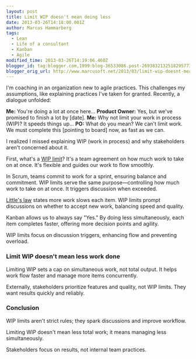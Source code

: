 ```yaml
---
layout: post
title: Limit WIP doesn't mean doing less
date: 2013-03-26T14:18:00.001Z
author: Marcus Hammarberg
tags:
  - Lean
  - Life of a consultant
  - Kanban
  - Agile
modified_time: 2013-03-26T14:19:06.460Z
blogger_id: tag:blogger.com,1999:blog-36533086.post-2693832132518295773
blogger_orig_url: http://www.marcusoft.net/2013/03/limit-wip-doesnt-mean-doing-less-stuff.html
---
```


I'm coaching in an organization new to agile practices. This challenges my assumptions, like explaining practices I've taken for granted. Recently, a dialogue unfolded:

**Me:** You're doing a lot at once here...
**Product Owner:** Yes, but we've promised to finish a lot by [date].
**Me:** Why not limit your work in process (WIP)? It speeds things up...
**PO:** What do you mean? We can't limit work. We must complete this [pointing to board] now, as fast as we can.

I realized I missed explaining WIP (work in process) and why stakeholders aren't concerned about it.

First, what's a [WIP limit](http://en.wikipedia.org/wiki/Work_in_process)? It's a team agreement on how much work to take on at once. It's flexible and guides our work to flow smoothly.

In Scrum, teams commit to work for a sprint, ensuring balance and commitment. WIP limits serve the same purpose—controlling how much work to take on at once. It triggers discussion when exceeded.

[Little's law](http://en.wikipedia.org/wiki/Little's_law) states more work slows each item. WIP limits prompt discussions on whether to accept new work, balancing speed and quality.

Kanban allows us to always say "Yes." By doing less simultaneously, each item completes faster, offering more decision points and agility.

WIP limits focus on discussion triggers, enhancing flow and preventing overload.

### Limit WIP doesn't mean less work done

Limiting WIP sets a cap on simultaneous work, not total output. It helps work flow faster and manage more items concurrently.

Externally, stakeholders prioritize features and quality, not WIP limits. They want results quickly and reliably.

### Conclusion

WIP limits aren't strict rules; they spark discussions and improve workflow.

Limiting WIP doesn't mean less total work; it means managing less simultaneously.

Stakeholders focus on results, not internal team practices.
